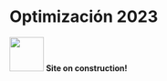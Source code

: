 # Optimización 2023

<img src="https://upload.wikimedia.org/wikipedia/commons/2/24/Warning_icon.svg" width="60">  **Site on construction!**
